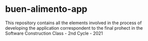 # buen-alimento-app
This repository contains all the elements involved in the process of developing the application correspondent to the final prohect in the Software Construction Class - 2nd Cycle - 2021
